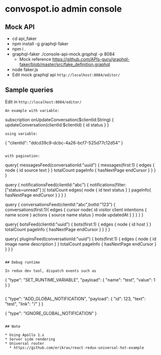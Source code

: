 # convospot.io admin console


## Mock API

* cd api_faker
* npm install -g graphql-faker
* npm i .
* graphql-faker ./console-api-mock.grqphql -p 8084
	* Mock reference https://github.com/APIs-guru/graphql-faker/blob/master/src/fake_definition.graphql
* node faker.js
* Edit mock graphql api `http://localhost:8084/editor/`

## Sample queries

Edit in `http://localhost:8084/editor/`


```
An example with variable:

```
subscription onUpdateConversation($clientId:String) {
  updateConversation(clientId:$clientId) {
    id
    status
  } 
}
```
using variable:
```
{
  "clientId": "ddcd39c9-dcbc-4a26-bcf7-525d77c12d54"
}
```

with pagination:
```
query{
  messagesFeed(conversationId:"uuid") {
    messages(first:1) {
      edges {
       node {
         id
         source
         text
       }
      }
      totalCount
      pageInfo {
        hasNextPage
        endCursor
      }
    }
  }
}


query {
 notificationsFeed(clientId:"abc") {
  notifications(filter:["status=unread"] ){
    totalCount
    edges{
      node {
        id
        text
        status
      }
    }
    pageInfo{
      hasNextPage
      endCursor
    }
  }
 }
}

query 
{
  conversationsFeed(clientId:"abc",botId:"123") {
    conversations(first:1){
      edges {
        cursor
        node{
          id
          visitor
          client
          intentions {
            name
            score
          }
          actions {
            source
            name
            status
          }
          mode
          updatedAt
        }
      }
    }
  }
}

query{
  botsFeed(clientId:"uuid") {
    bots(first:1) {
      edges {
       node {
         id
         host
       }
      }
      totalCount
      pageInfo {
        hasNextPage
        endCursor
      }
    }
  }
}

query{
  pluginsFeed(conversationId:"uuid") {
    bots(first:1) {
      edges {
       node {
         id
         image
         name
         description
       }
      }
      totalCount
      pageInfo {
        hasNextPage
        endCursor
      }
    }
  }
}

```

## Debug runtime 

In redux dev tool, dispatch events such as

```
{
    "type": "SET_RUNTIME_VARIABLE",
    "payload": {
        "name": "test",
        "value": 1
    }
}
```

```
{
    "type": "ADD_GLOBAL_NOTIFICATION",
    "payload": {
        "id": 123,
        "text": "test",
        "link": "/"
    }
}

{
    "type": "IGNORE_GLOBAL_NOTIFICATION"
}
```

## Note

* Using Apollo 1.x
* Server side rendering
* Universal router
  * https://github.com/erikras/react-redux-universal-hot-example